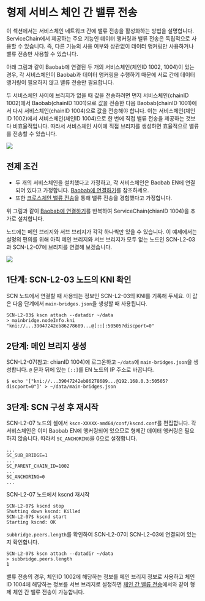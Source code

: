 # 형제 서비스 체인 간 밸류 전송

이 섹션에서는 서비스체인 네트워크 간에 밸류 전송을 활성화하는 방법을 설명합니다.
ServiceChain에서 제공하는 주요 기능인 데이터 앵커링과 밸류 전송은 독립적으로 사용할 수 있습니다. 즉, 다른 기능의 사용 여부와 상관없이 데이터 앵커링만 사용하거나 밸류 전송만 사용할 수 있습니다.

아래 그림과 같이 Baobab에 연결된 두 개의 서비스체인(체인ID 1002, 1004)이 있는 경우, 각 서비스체인이 Baobab과 데이터 앵커링을 수행하기 때문에 서로 간에 데이터 앵커링이 필요하지 않고 밸류 전송만 필요합니다.

두 서비스체인 사이에 브리지가 없을 때 값을 전송하려면 먼저 서비스체인(chainID 1002)에서 Baobab(chainID 1001)으로 값을 전송한 다음 Baobab(chainID 1001)에서 다시 서비스체인(chainID 1004)으로 값을 전송해야 합니다. 이는 서비스체인(체인ID 1002)에서 서비스체인(체인ID 1004)으로 한 번에 직접 밸류 전송을 제공하는 것보다 비효율적입니다. 따라서 서비스체인 사이에 직접 브리지를 생성하면 효율적으로 밸류를 전송할 수 있습니다.

![](/img/nodes/sc-vt-between-sibling-arch.png)

## 전제 조건 <a id="prerequisites"></a>

- 두 개의 서비스체인을 설치했다고 가정하고, 각 서비스체인은 Baobab EN에 연결되어 있다고 가정합니다. [Baobab에 연결하기](en-scn-connection.md)를 참조하세요.
- 또한 [크로스체인 밸류 전송](value-transfer.md)을 통해 밸류 전송을 경험했다고 가정합니다.

위 그림과 같이 [Baobab에 연결하기](en-scn-connection.md)를 반복하여 ServiceChain(chianID 1004)을 추가로 설치합니다.

노드에는 메인 브리지와 서브 브리지가 각각 하나씩만 있을 수 있습니다. 이 예제에서는 설명의 편의를 위해 아직 메인 브리지와 서브 브리지가 모두 없는 노드인 SCN-L2-03과 SCN-L2-07에 브리지를 연결해 보겠습니다.

![](/img/nodes/sc-vt-between-sibling-bridge.png)

## 1단계: SCN-L2-03 노드의 KNI 확인 <a id="step-1-check-kni-of-scn-node"></a>

SCN 노드에서 연결할 때 사용되는 정보인 SCN-L2-03의 KNI를 기록해 두세요. 이 값은 다음 단계에서 `main-bridges.json`을 생성할 때 사용됩니다.

```
SCN-L2-03$ kscn attach --datadir ~/data
> mainbridge.nodeInfo.kni
"kni://...39047242eb86278689...@[::]:50505?discport=0"
```

## 2단계: 메인 브리지 생성 <a id="step-2-create-main-bridges-json"></a>

SCN-L2-07(참고: chianID 1004)에 로그온하고 `~/data`에 `main-bridges.json`을 생성합니다. `@` 문자 뒤에 있는 `[::]`를 EN 노드의 IP 주소로 바꿉니다.

```
$ echo '["kni://...39047242eb86278689...@192.168.0.3:50505?discport=0"]' > ~/data/main-bridges.json
```

## 3단계: SCN 구성 후 재시작 <a id="step-3-configure-scn-then-restart"></a>

SCN-L2-07 노드의 셸에서 `kscn-XXXXX-amd64/conf/kscnd.conf`를 편집합니다. 각 서비스체인은 이미 Baobab EN에 앵커링되어 있으므로 형제간 데이터 앵커링은 필요하지 않습니다. 따라서 `SC_ANCHORING`을 0으로 설정합니다.

```
...
SC_SUB_BRIDGE=1
...
SC_PARENT_CHAIN_ID=1002
...
SC_ANCHORING=0
...
```

SCN-L2-07 노드에서 kscnd 재시작

```
SCN-L2-07$ kscnd stop
Shutting down kscnd: Killed
SCN-L2-07$ kscnd start
Starting kscnd: OK
```

`subbridge.peers.length`를 확인하여 SCN-L2-07이 SCN-L2-03에 연결되어 있는지 확인합니다.

```
SCN-L2-07$ kscn attach --datadir ~/data
> subbridge.peers.length
1
```

밸류 전송의 경우, 체인ID 1002에 해당하는 정보를 메인 브리지 정보로 사용하고 체인ID 1004에 해당하는 정보를 서브 브리지로 설정하면 [체인 간 밸류 전송](value-transfer.md)에서와 같이 형제 체인 간 밸류 전송이 가능합니다.
